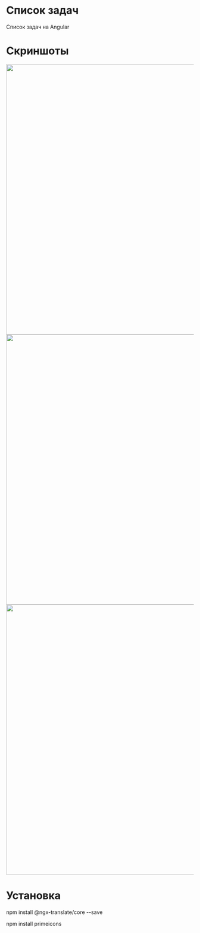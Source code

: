# Список задач

Список задач на Angular

# Скриншоты

<p align="center">
      <img src="https://i.ibb.co/dbv7Lnz/photo-2024-01-24-17-59-59.jpg" width="726">
      <img src="https://i.ibb.co/Npxv2sv/photo-2024-01-24-18-00-31.jpg" width="726">
      <img src="https://i.ibb.co/gghkCQ5/photo-2024-01-24-18-00-59.jpg" width="726">
</p>

# Установка

npm install @ngx-translate/core --save

npm install primeicons
